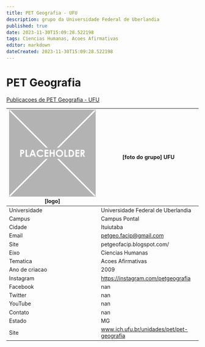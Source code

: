 ```yaml
---
title: PET Geografia - UFU
description: grupo da Universidade Federal de Uberlandia
published: true
date: 2023-11-30T15:09:28.522198
tags: Ciencias Humanas, Acoes Afirmativas
editor: markdown
dateCreated: 2023-11-30T15:09:28.522198
---
```


# PET Geografia

[Publicacoes de PET Geografia - UFU](/atividade/266PETGeografiaUFU/feed.md)

| ![placeholder.png](/placeholder.png) [logo] | [foto do grupo] UFU         |
| ------------------------------------------- | ------------------------------------------------- |
| Universidade                                | Universidade Federal de Uberlandia      |
| Campus                                      | Campus Pontal            |
| Cidade                                      | Ituiutaba             |
| Email                                       | petgeo.facip@gmail.com             |
| Site                                        | petgeofacip.blogspot.com/              |
| Eixo                                        | Ciencias Humanas              |
| Tematica                                    | Acoes Afirmativas          |
| Ano de criacao                              | 2009        |
| Instagram                                   | https://instagram.com/petgeografia         |
| Facebook                                    | nan          |
| Twitter                                     | nan           |
| YouTube                                     | nan           |
| Contato                                     | nan         |
| Estado                                      |  MG            |
| Site                                        | www.ich.ufu.br/unidades/pet/pet-geografia |
